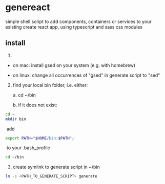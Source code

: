 # genereact

simple shell script to add components, containers or services to your existing create react app, using typescript and sass css modules

## install

1. 

   * on mac: install gsed on your system (e.g. with homebrew)


   * on linux: change all occurrences of "gsed" in generate script to "sed"

2. find your local bin folder, i.e. either:

   a. cd ~/bin
   
   b. if it does not exist:

```bash
cd ~
mkdir bin
```

​			add 

```bash 
export PATH="$HOME/bin:$PATH";
```

​			to your .bash_profile

```bash
cd ~/bin
```

3. create symlink to generate script in ~/bin

```bash
ln -s <PATH_TO_GENERATE_SCRIPT> generate
```

